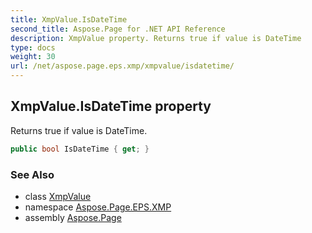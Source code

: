 ```yaml
---
title: XmpValue.IsDateTime
second_title: Aspose.Page for .NET API Reference
description: XmpValue property. Returns true if value is DateTime
type: docs
weight: 30
url: /net/aspose.page.eps.xmp/xmpvalue/isdatetime/
---
```

## XmpValue.IsDateTime property

Returns true if value is DateTime.

```csharp
public bool IsDateTime { get; }
```

### See Also

* class [XmpValue](../)
* namespace [Aspose.Page.EPS.XMP](../../xmpvalue/)
* assembly [Aspose.Page](../../../)


